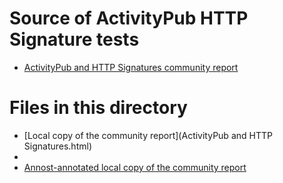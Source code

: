 # Source of ActivityPub HTTP Signature tests

* [ActivityPub and HTTP Signatures community report](https://swicg.github.io/activitypub-http-signature/)

# Files in this directory

* [Local copy of the community report](ActivityPub and HTTP Signatures.html)
*
* [Annost-annotated local copy of the community report](index-annost.html)

